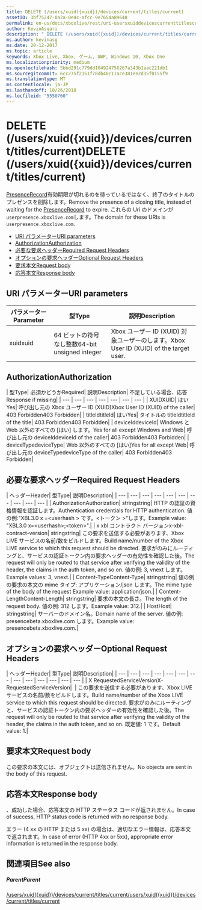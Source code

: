 ```yaml
---
title: DELETE (/users/xuid({xuid})/devices/current/titles/current)
assetID: 3bf75247-0a2a-0e4c-afcc-9e7654a89648
permalink: en-us/docs/xboxlive/rest/uri-usersxuiddevicescurrenttitlescurrentdelete.html
author: KevinAsgari
description: " DELETE (/users/xuid({xuid})/devices/current/titles/current)"
ms.author: kevinasg
ms.date: 20-12-2017
ms.topic: article
keywords: Xbox Live, Xbox, ゲーム, UWP, Windows 10, Xbox One
ms.localizationpriority: medium
ms.openlocfilehash: 5bbd291c779dd104924756267a343b1aac221db1
ms.sourcegitcommit: 6cc275f2151f78db40c11ace381ee2d35f0155f9
ms.translationtype: MT
ms.contentlocale: ja-JP
ms.lasthandoff: 10/26/2018
ms.locfileid: "5550760"
---
```

# <a name="delete-usersxuidxuiddevicescurrenttitlescurrent"></a><span data-ttu-id="32a3d-104">DELETE (/users/xuid({xuid})/devices/current/titles/current)</span><span class="sxs-lookup"><span data-stu-id="32a3d-104">DELETE (/users/xuid({xuid})/devices/current/titles/current)</span></span>
<span data-ttu-id="32a3d-105">[PresenceRecord](../../json/json-presencerecord.md)有効期限が切れるのを待っているではなく、終了のタイトルのプレゼンスを削除します。</span><span class="sxs-lookup"><span data-stu-id="32a3d-105">Remove the presence of a closing title, instead of waiting for the [PresenceRecord](../../json/json-presencerecord.md) to expire.</span></span> <span data-ttu-id="32a3d-106">これらの Uri のドメインが`userpresence.xboxlive.com`します。</span><span class="sxs-lookup"><span data-stu-id="32a3d-106">The domain for these URIs is `userpresence.xboxlive.com`.</span></span>
 
  * [<span data-ttu-id="32a3d-107">URI パラメーター</span><span class="sxs-lookup"><span data-stu-id="32a3d-107">URI parameters</span></span>](#ID4EZ)
  * [<span data-ttu-id="32a3d-108">Authorization</span><span class="sxs-lookup"><span data-stu-id="32a3d-108">Authorization</span></span>](#ID4EEB)
  * [<span data-ttu-id="32a3d-109">必要な要求ヘッダー</span><span class="sxs-lookup"><span data-stu-id="32a3d-109">Required Request Headers</span></span>](#ID4ERD)
  * [<span data-ttu-id="32a3d-110">オプションの要求ヘッダー</span><span class="sxs-lookup"><span data-stu-id="32a3d-110">Optional Request Headers</span></span>](#ID4EVF)
  * [<span data-ttu-id="32a3d-111">要求本文</span><span class="sxs-lookup"><span data-stu-id="32a3d-111">Request body</span></span>](#ID4EVG)
  * [<span data-ttu-id="32a3d-112">応答本文</span><span class="sxs-lookup"><span data-stu-id="32a3d-112">Response body</span></span>](#ID4EAH)
 
<a id="ID4EZ"></a>

 
## <a name="uri-parameters"></a><span data-ttu-id="32a3d-113">URI パラメーター</span><span class="sxs-lookup"><span data-stu-id="32a3d-113">URI parameters</span></span>
 
| <span data-ttu-id="32a3d-114">パラメーター</span><span class="sxs-lookup"><span data-stu-id="32a3d-114">Parameter</span></span>| <span data-ttu-id="32a3d-115">型</span><span class="sxs-lookup"><span data-stu-id="32a3d-115">Type</span></span>| <span data-ttu-id="32a3d-116">説明</span><span class="sxs-lookup"><span data-stu-id="32a3d-116">Description</span></span>| 
| --- | --- | --- | 
| <span data-ttu-id="32a3d-117">xuid</span><span class="sxs-lookup"><span data-stu-id="32a3d-117">xuid</span></span>| <span data-ttu-id="32a3d-118">64 ビットの符号なし整数</span><span class="sxs-lookup"><span data-stu-id="32a3d-118">64-bit unsigned integer</span></span>| <span data-ttu-id="32a3d-119">Xbox ユーザー ID (XUID) 対象ユーザーのします。</span><span class="sxs-lookup"><span data-stu-id="32a3d-119">Xbox User ID (XUID) of the target user.</span></span>| 
  
<a id="ID4EEB"></a>

 
## <a name="authorization"></a><span data-ttu-id="32a3d-120">Authorization</span><span class="sxs-lookup"><span data-stu-id="32a3d-120">Authorization</span></span>
 
| <span data-ttu-id="32a3d-121">型</span><span class="sxs-lookup"><span data-stu-id="32a3d-121">Type</span></span>| <span data-ttu-id="32a3d-122">必須かどうか</span><span class="sxs-lookup"><span data-stu-id="32a3d-122">Required</span></span>| <span data-ttu-id="32a3d-123">説明</span><span class="sxs-lookup"><span data-stu-id="32a3d-123">Description</span></span>| <span data-ttu-id="32a3d-124">不足している場合、応答</span><span class="sxs-lookup"><span data-stu-id="32a3d-124">Response if missing</span></span>| 
| --- | --- | --- | --- | --- | --- | --- | 
| <span data-ttu-id="32a3d-125">XUID</span><span class="sxs-lookup"><span data-stu-id="32a3d-125">XUID</span></span>| <span data-ttu-id="32a3d-126">はい</span><span class="sxs-lookup"><span data-stu-id="32a3d-126">Yes</span></span>| <span data-ttu-id="32a3d-127">呼び出し元の Xbox ユーザー ID (XUID)</span><span class="sxs-lookup"><span data-stu-id="32a3d-127">Xbox User ID (XUID) of the caller</span></span>| <span data-ttu-id="32a3d-128">403 Forbidden</span><span class="sxs-lookup"><span data-stu-id="32a3d-128">403 Forbidden</span></span>| 
| <span data-ttu-id="32a3d-129">titleId</span><span class="sxs-lookup"><span data-stu-id="32a3d-129">titleId</span></span>| <span data-ttu-id="32a3d-130">はい</span><span class="sxs-lookup"><span data-stu-id="32a3d-130">Yes</span></span>| <span data-ttu-id="32a3d-131">タイトルの titleId</span><span class="sxs-lookup"><span data-stu-id="32a3d-131">titleId of the title</span></span>| <span data-ttu-id="32a3d-132">403 Forbidden</span><span class="sxs-lookup"><span data-stu-id="32a3d-132">403 Forbidden</span></span>| 
| <span data-ttu-id="32a3d-133">deviceId</span><span class="sxs-lookup"><span data-stu-id="32a3d-133">deviceId</span></span>| <span data-ttu-id="32a3d-134">Windows と Web 以外のすべての [はい] します。</span><span class="sxs-lookup"><span data-stu-id="32a3d-134">Yes for all except Windows and Web</span></span>| <span data-ttu-id="32a3d-135">呼び出し元の deviceId</span><span class="sxs-lookup"><span data-stu-id="32a3d-135">deviceId of the caller</span></span>| <span data-ttu-id="32a3d-136">403 Forbidden</span><span class="sxs-lookup"><span data-stu-id="32a3d-136">403 Forbidden</span></span>| 
| <span data-ttu-id="32a3d-137">deviceType</span><span class="sxs-lookup"><span data-stu-id="32a3d-137">deviceType</span></span>| <span data-ttu-id="32a3d-138">Web 以外のすべての [はい]</span><span class="sxs-lookup"><span data-stu-id="32a3d-138">Yes for all except Web</span></span>| <span data-ttu-id="32a3d-139">呼び出し元の deviceType</span><span class="sxs-lookup"><span data-stu-id="32a3d-139">deviceType of the caller</span></span>| <span data-ttu-id="32a3d-140">403 Forbidden</span><span class="sxs-lookup"><span data-stu-id="32a3d-140">403 Forbidden</span></span>| 
  
<a id="ID4ERD"></a>

 
## <a name="required-request-headers"></a><span data-ttu-id="32a3d-141">必要な要求ヘッダー</span><span class="sxs-lookup"><span data-stu-id="32a3d-141">Required Request Headers</span></span>
 
| <span data-ttu-id="32a3d-142">ヘッダー</span><span class="sxs-lookup"><span data-stu-id="32a3d-142">Header</span></span>| <span data-ttu-id="32a3d-143">型</span><span class="sxs-lookup"><span data-stu-id="32a3d-143">Type</span></span>| <span data-ttu-id="32a3d-144">説明</span><span class="sxs-lookup"><span data-stu-id="32a3d-144">Description</span></span>| 
| --- | --- | --- | --- | --- | --- | --- | --- | --- | --- | 
| <span data-ttu-id="32a3d-145">Authorization</span><span class="sxs-lookup"><span data-stu-id="32a3d-145">Authorization</span></span>| <span data-ttu-id="32a3d-146">string</span><span class="sxs-lookup"><span data-stu-id="32a3d-146">string</span></span>| <span data-ttu-id="32a3d-147">HTTP の認証の資格情報を認証します。</span><span class="sxs-lookup"><span data-stu-id="32a3d-147">Authentication credentials for HTTP authentication.</span></span> <span data-ttu-id="32a3d-148">値の例:"XBL3.0 x =&lt;userhash > です。&lt;トークン >"します。</span><span class="sxs-lookup"><span data-stu-id="32a3d-148">Example value: "XBL3.0 x=&lt;userhash>;&lt;token>".</span></span>| 
| <span data-ttu-id="32a3d-149">x xbl コントラクト バージョン</span><span class="sxs-lookup"><span data-stu-id="32a3d-149">x-xbl-contract-version</span></span>| <span data-ttu-id="32a3d-150">string</span><span class="sxs-lookup"><span data-stu-id="32a3d-150">string</span></span>| <span data-ttu-id="32a3d-151">この要求を送信する必要があります、Xbox LIVE サービスの名前/数をビルドします。</span><span class="sxs-lookup"><span data-stu-id="32a3d-151">Build name/number of the Xbox LIVE service to which this request should be directed.</span></span> <span data-ttu-id="32a3d-152">要求がのみにルーティングと、サービスの認証トークン内の要求ヘッダーの有効性を確認した後。</span><span class="sxs-lookup"><span data-stu-id="32a3d-152">The request will only be routed to that service after verifying the validity of the header, the claims in the auth token, and so on.</span></span> <span data-ttu-id="32a3d-153">値の例: 3, vnext します。</span><span class="sxs-lookup"><span data-stu-id="32a3d-153">Example values: 3, vnext.</span></span>| 
| <span data-ttu-id="32a3d-154">Content-Type</span><span class="sxs-lookup"><span data-stu-id="32a3d-154">Content-Type</span></span>| <span data-ttu-id="32a3d-155">string</span><span class="sxs-lookup"><span data-stu-id="32a3d-155">string</span></span>| <span data-ttu-id="32a3d-156">値の例の要求の本文の mime タイプ: アプリケーション/json します。</span><span class="sxs-lookup"><span data-stu-id="32a3d-156">The mime type of the body of the request Example value: application/json.</span></span>| 
| <span data-ttu-id="32a3d-157">Content-Length</span><span class="sxs-lookup"><span data-stu-id="32a3d-157">Content-Length</span></span>| <span data-ttu-id="32a3d-158">string</span><span class="sxs-lookup"><span data-stu-id="32a3d-158">string</span></span>| <span data-ttu-id="32a3d-159">要求の本文の長さ。</span><span class="sxs-lookup"><span data-stu-id="32a3d-159">The length of the request body.</span></span> <span data-ttu-id="32a3d-160">値の例: 312 します。</span><span class="sxs-lookup"><span data-stu-id="32a3d-160">Example value: 312.</span></span>| 
| <span data-ttu-id="32a3d-161">Host</span><span class="sxs-lookup"><span data-stu-id="32a3d-161">Host</span></span>| <span data-ttu-id="32a3d-162">string</span><span class="sxs-lookup"><span data-stu-id="32a3d-162">string</span></span>| <span data-ttu-id="32a3d-163">サーバーのドメイン名。</span><span class="sxs-lookup"><span data-stu-id="32a3d-163">Domain name of the server.</span></span> <span data-ttu-id="32a3d-164">値の例: presencebeta.xboxlive.com します。</span><span class="sxs-lookup"><span data-stu-id="32a3d-164">Example value: presencebeta.xboxlive.com.</span></span>| 
  
<a id="ID4EVF"></a>

 
## <a name="optional-request-headers"></a><span data-ttu-id="32a3d-165">オプションの要求ヘッダー</span><span class="sxs-lookup"><span data-stu-id="32a3d-165">Optional Request Headers</span></span>
 
| <span data-ttu-id="32a3d-166">ヘッダー</span><span class="sxs-lookup"><span data-stu-id="32a3d-166">Header</span></span>| <span data-ttu-id="32a3d-167">型</span><span class="sxs-lookup"><span data-stu-id="32a3d-167">Type</span></span>| <span data-ttu-id="32a3d-168">説明</span><span class="sxs-lookup"><span data-stu-id="32a3d-168">Description</span></span>| 
| --- | --- | --- | --- | --- | --- | --- | --- | --- | --- | --- | --- | --- | 
| <span data-ttu-id="32a3d-169">X RequestedServiceVersion</span><span class="sxs-lookup"><span data-stu-id="32a3d-169">X-RequestedServiceVersion</span></span>|  | <span data-ttu-id="32a3d-170">この要求を送信する必要があります、Xbox LIVE サービスの名前/数をビルドします。</span><span class="sxs-lookup"><span data-stu-id="32a3d-170">Build name/number of the Xbox LIVE service to which this request should be directed.</span></span> <span data-ttu-id="32a3d-171">要求がのみにルーティングと、サービスの認証トークン内の要求ヘッダーの有効性を確認した後。</span><span class="sxs-lookup"><span data-stu-id="32a3d-171">The request will only be routed to that service after verifying the validity of the header, the claims in the auth token, and so on.</span></span> <span data-ttu-id="32a3d-172">既定値: 1 です。</span><span class="sxs-lookup"><span data-stu-id="32a3d-172">Default value: 1.</span></span>| 
  
<a id="ID4EVG"></a>

 
## <a name="request-body"></a><span data-ttu-id="32a3d-173">要求本文</span><span class="sxs-lookup"><span data-stu-id="32a3d-173">Request body</span></span>
 
<span data-ttu-id="32a3d-174">この要求の本文には、オブジェクトは送信されません。</span><span class="sxs-lookup"><span data-stu-id="32a3d-174">No objects are sent in the body of this request.</span></span>
  
<a id="ID4EAH"></a>

 
## <a name="response-body"></a><span data-ttu-id="32a3d-175">応答本文</span><span class="sxs-lookup"><span data-stu-id="32a3d-175">Response body</span></span>
 
<span data-ttu-id="32a3d-176">、成功した場合、応答本文の HTTP ステータス コードが返されません。</span><span class="sxs-lookup"><span data-stu-id="32a3d-176">In case of success, HTTP status code is returned with no response body.</span></span>
 
<span data-ttu-id="32a3d-177">エラー (4 xx の HTTP または 5 xx) の場合は、適切なエラー情報は、応答本文で返されます。</span><span class="sxs-lookup"><span data-stu-id="32a3d-177">In case of error (HTTP 4xx or 5xx), appropriate error information is returned in the response body.</span></span>
  
<a id="ID4ELH"></a>

 
## <a name="see-also"></a><span data-ttu-id="32a3d-178">関連項目</span><span class="sxs-lookup"><span data-stu-id="32a3d-178">See also</span></span>
 
<a id="ID4ENH"></a>

 
##### <a name="parent"></a><span data-ttu-id="32a3d-179">Parent</span><span class="sxs-lookup"><span data-stu-id="32a3d-179">Parent</span></span> 

[<span data-ttu-id="32a3d-180">/users/xuid({xuid})/devices/current/titles/current</span><span class="sxs-lookup"><span data-stu-id="32a3d-180">/users/xuid({xuid})/devices/current/titles/current</span></span>](uri-usersxuiddevicescurrenttitlescurrent.md)

   